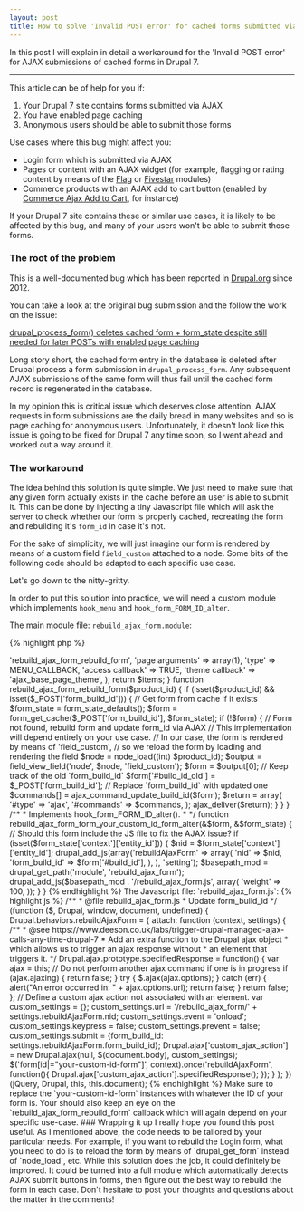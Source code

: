 ```yaml
---
layout: post
title: How to solve 'Invalid POST error' for cached forms submitted via AJAX in Drupal 7
---
```


In this post I will explain in detail a workaround for the 'Invalid POST error' for AJAX submissions of cached forms in Drupal 7.

-----

This article can be of help for you if:

1. Your Drupal 7 site contains forms submitted via AJAX
2. You have enabled page caching
3. Anonymous users should be able to submit those forms

Use cases where this bug might affect you:

* Login form which is submitted via AJAX
* Pages or content with an AJAX widget (for example, flagging or rating content by means of the [Flag](https://www.drupal.org/project/flag) or [Fivestar](https://www.drupal.org/project/fivestar) modules)
* Commerce products with an AJAX add to cart button (enabled by [Commerce Ajax Add to Cart](https://www.drupal.org/project/dc_ajax_add_cart), for instance)

If your Drupal 7 site contains these or similar use cases, it is likely to be affected by this bug, and many of your users won't be able to submit those forms.

### The root of the problem

This is a well-documented bug which has been reported in [Drupal.org](http://www.drupal.org) since 2012.

You can take a look at the original bug submission and the follow the work on the issue:

[drupal\_process\_form() deletes cached form + form_state despite still needed for later POSTs with enabled page caching](https://www.drupal.org/node/1694574)

Long story short, the cached form entry in the database is deleted after Drupal process a form submission in `drupal_process_form`.  Any subsequent AJAX submissions of the same form will thus fail until the cached form record is regenerated in the database.

In my opinion this is critical issue which deserves close attention.  AJAX requests in form submissions are the daily bread in many websites and so is page caching for anonymous users. Unfortunately, it doesn't look like this issue is going to be fixed for Drupal 7 any time soon, so I went ahead and worked out a way around it.

### The workaround

The idea behind this solution is quite simple. We just need to make sure that any given form actually exists in the cache before an user is able to submit it.  This can be done by injecting a tiny Javascript file which will ask the server to check whether our form is properly cached, recreating the form and rebuilding it's `form_id` in case it's not.

For the sake of simplicity, we will just imagine our form is rendered by means of a custom field `field_custom` attached to a node.  Some bits of the following code should be adapted to each specific use case.

Let's go down to the nitty-gritty.

In order to put this solution into practice, we will need a custom module which implements `hook_menu` and `hook_form_FORM_ID_alter`.

The main module file: `rebuild_ajax_form.module`:

{% highlight php %}
<?php
/**
 * Implements hook_menu().
 *
 */
function rebuild_ajax_form_menu() {
  $items['rebuild_ajax_form'] = array(
    'page callback' => 'rebuild_ajax_form_rebuild_form',
    'page arguments' => array(1),
    'type' => MENU_CALLBACK,
    'access callback' => TRUE,
    'theme callback' => 'ajax_base_page_theme',
  );
	return $items;
}

function rebuild_ajax_form_rebuild_form($product_id) {
  if (isset($product_id) && isset($_POST['form_build_id'])) {
    // Get form from cache if it exists
    $form_state = form_state_defaults();
    $form = form_get_cache($_POST['form_build_id'], $form_state);
    if (!$form) {
      // Form not found, rebuild form and update form_id via AJAX
      // This implementation will depend entirely on your use case.
      // In our case, the form is rendered by means of 'field_custom',
      // so we reload the form by loading and rendering the field
      $node = node_load((int) $product_id);
      $output = field_view_field('node', $node, 'field_custom');
      $form = $output[0];
      // Keep track of the old `form_build_id`
      $form['#build_id_old'] = $_POST['form_build_id'];
      // Replace `form_build_id` with updated one
      $commands[] = ajax_command_update_build_id($form);
      $return = array(
        '#type' => 'ajax',
        '#commands' => $commands,
      );
      ajax_deliver($return);
    }
  }
}

/**
 * Implements hook_form_FORM_ID_alter().
 *
 */
function rebuild_ajax_form_form_your_custom_id_form_alter(&$form, &$form_state) {
  // Should this form include the JS file to fix the AJAX issue?
  if (isset($form_state['context']['entity_id'])) {
    $nid = $form_state['context']['entity_id'];
    drupal_add_js(array('rebuildAjaxForm' => array(
      'nid' => $nid,
      'form_build_id' => $form['#build_id'],
      ),
    ), 'setting');
    $basepath_mod = drupal_get_path('module', 'rebuild_ajax_form');
    drupal_add_js($basepath_mod . '/rebuild_ajax_form.js', array(
      'weight' => 100,
      ));
  }
}
{% endhighlight %}

The Javascript file: `rebuild_ajax_form.js`:

{% highlight js %}
/**
 * @file rebuild_ajax_form.js
 * Update form_build_id
 */
(function ($, Drupal, window, document, undefined) {
  Drupal.behaviors.rebuildAjaxForm = {
    attach: function (context, settings) {
   /**
     * @see https://www.deeson.co.uk/labs/trigger-drupal-managed-ajax-calls-any-time-drupal-7
     * Add an extra function to the Drupal ajax object
     * which allows us to trigger an ajax response without
     * an element that triggers it.
     */
      Drupal.ajax.prototype.specifiedResponse = function() {
        var ajax = this;
        // Do not perform another ajax command if one is in progress
        if (ajax.ajaxing) {
          return false;
        }
        try {
          $.ajax(ajax.options);
        }
        catch (err) {
          alert("An error occurred in: " + ajax.options.url);
          return false;
        }
        return false;
      };

      // Define a custom ajax action not associated with an element.
      var custom_settings = {};
      custom_settings.url = '/rebuild_ajax_form/' + settings.rebuildAjaxForm.nid;
      custom_settings.event = 'onload';
      custom_settings.keypress = false;
      custom_settings.prevent = false;
      custom_settings.submit = {form_build_id: settings.rebuildAjaxForm.form_build_id};
      Drupal.ajax['custom_ajax_action'] = new Drupal.ajax(null, $(document.body), custom_settings);

      $('form[id|="your-custom-id-form"]', context).once('rebuildAjaxForm', function(){
        Drupal.ajax['custom_ajax_action'].specifiedResponse();
      });
    }
  };
})(jQuery, Drupal, this, this.document);
{% endhighlight %}

Make sure to replace the `your-custom-id-form` instances with whatever the ID of your form is.

Your should also keep an eye on the `rebuild_ajax_form_rebuild_form` callback which will again depend on your specific use-case.

### Wrapping it up

I really hope you found this post useful.  As I mentioned above, the code needs to be tailored by your particular needs.  For example, if you want to rebuild the Login form, what you need to do is to reload the form by means of `drupal_get_form` instead of `node_load`, etc.

While this solution does the job, it could definitely be improved.  It could be turned into a full module which automatically detects AJAX submit buttons in forms, then figure out the best way to rebuild the form in each case.

Don't hesitate to post your thoughts and questions about the matter in the comments!

